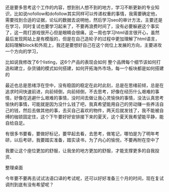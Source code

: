  还是要多思考这个工作的内容，想到别人想不到的地方，学习不断更新的专业知识，比如说nofollow和dofollow其实同样可以传递权重的事情，我需要确定他，需要找到合适的证据，论坛的数据去说明他，然后学习seo的审计方法，主要还是在学习，同时复试也要学习起来了，不要再浪费时间了，没有必要躲避这个事实了，这一周打游戏很开心但是眼睛会很痛，这一周也学习html语言很开心，虽然最后发现网站上是有模版的，但是在自己造轮子的过程中更加理解了html语言，起码理解block和外观上，我还是要想好自己在这个岗位上发展的方向，主要进攻一个方向的学习，

 比如说我修改了6个listing，这6个产品的表现会如何
 整个品牌每个细节该如何打造和建立，杂货铺的模式如何搭建，如何开拓海外市场，每一个板块都是如何搭建的

 最近也总是思绪浮在空中，没有稳固的稳定在此时此刻，总是在思绪前倾，总是在追求时间快速前进，向前倾倒，向前倾倒，不去思考，好像在经历什么艰难的事情，好像在逃避什么艰难的事情，没时间去做让我心灵愉快的事情，没法认真思考愉快的事情，可能就是因为没什么钱了吧，我真希望能用自己的劳动赚一些养活自己的钱，然后去做其他的事，去买自己喜欢的物件，两天后就发钱了，我不能被自缚的枷锁固定住，这个下午要好好安排接下来的夏天，这个夏天我希望能平静，能自给自足。

 有很多书要看，要做好标记，要早起去看，去思考，做笔记，哪怕是为了明年考研，以后考研，我要踏实准备，踏实读书，为了内心的愉悦，不要再附在空中了

 我要让这个座位更加的舒服，让我坐的地方更加的舒服，才能支撑更多的自我投资、

 整理桌面

 今年要不要再去试试法语口译的考试呢，还可以好好准备三个月的时间，现在复试调剂到底有没有希望呢？

 